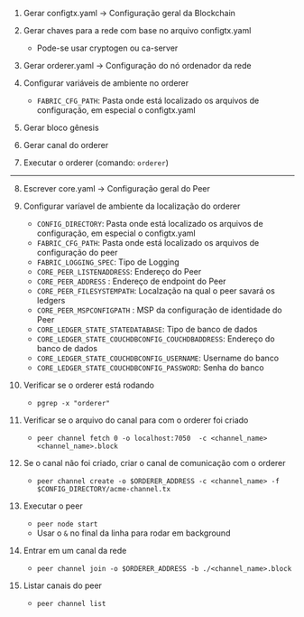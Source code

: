 1. Gerar configtx.yaml -> Configuração geral da Blockchain

2. Gerar chaves para a rede com base no arquivo configtx.yaml
    - Pode-se usar cryptogen ou ca-server
    
3. Gerar orderer.yaml -> Configuração do nó ordenador da rede

4. Configurar variáveis de ambiente no orderer
    - `FABRIC_CFG_PATH`: Pasta onde está localizado os arquivos de configuração, em especial o configtx.yaml

5. Gerar bloco gênesis

6. Gerar canal do orderer 

7. Executar o orderer (comando: `orderer`)

------

8. Escrever core.yaml -> Configuração geral do Peer

9. Configurar varíavel de ambiente da localização do orderer
    - `CONFIG_DIRECTORY`: Pasta onde está localizado os arquivos de configuração, em especial o configtx.yaml
    - `FABRIC_CFG_PATH`: Pasta onde está localizado os arquivos de configuração do peer
    - `FABRIC_LOGGING_SPEC`: Tipo de Logging
    - `CORE_PEER_LISTENADDRESS`: Endereço do Peer
    - `CORE_PEER_ADDRESS` : Endereço de endpoint do Peer
    - `CORE_PEER_FILESYSTEMPATH`: Localzação na qual o peer savará os ledgers
    - `CORE_PEER_MSPCONFIGPATH` : MSP da configuração de identidade do Peer
    - `CORE_LEDGER_STATE_STATEDATABASE`: Tipo de banco de dados
    - `CORE_LEDGER_STATE_COUCHDBCONFIG_COUCHDBADDRESS`: Endereço do banco de dados
    - `CORE_LEDGER_STATE_COUCHDBCONFIG_USERNAME`: Username do banco
    - `CORE_LEDGER_STATE_COUCHDBCONFIG_PASSWORD`: Senha do banco

10. Verificar se o orderer está rodando
    - `pgrep -x "orderer"` 

11. Verificar se o arquivo do canal para com o orderer foi criado
    - `peer channel fetch 0 -o localhost:7050  -c <channel_name>  <channel_name>.block`

12. Se o canal não foi criado, criar o canal de comunicação com o orderer
    - `peer channel create -o $ORDERER_ADDRESS -c <channel_name> -f $CONFIG_DIRECTORY/acme-channel.tx`

13. Executar o peer
    - `peer node start`
    - Usar o `&` no final da linha para rodar em background

14. Entrar em um canal da rede
    - `peer channel join -o $ORDERER_ADDRESS -b ./<channel_name>.block`

15. Listar canais do peer
    - `peer channel list`
